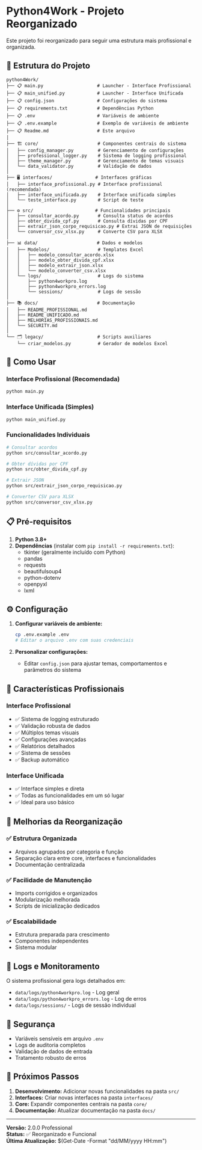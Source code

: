 # Python4Work - Projeto Reorganizado

Este projeto foi reorganizado para seguir uma estrutura mais profissional e organizada.

## 📁 Estrutura do Projeto

```
python4Work/
├── 📋 main.py                    # Launcher - Interface Profissional
├── 📋 main_unified.py            # Launcher - Interface Unificada
├── 📋 config.json                # Configurações do sistema
├── 📋 requirements.txt           # Dependências Python
├── 📋 .env                       # Variáveis de ambiente
├── 📋 .env.example               # Exemplo de variáveis de ambiente
├── 📋 Readme.md                  # Este arquivo
│
├── 🏗️ core/                      # Componentes centrais do sistema
│   ├── config_manager.py         # Gerenciamento de configurações
│   ├── professional_logger.py    # Sistema de logging profissional
│   ├── theme_manager.py          # Gerenciamento de temas visuais
│   └── data_validator.py         # Validação de dados
│
├── 🖥️ interfaces/                # Interfaces gráficas
│   ├── interface_profissional.py # Interface profissional (recomendada)
│   ├── interface_unificada.py    # Interface unificada simples
│   └── teste_interface.py        # Script de teste
│
├── ⚙️ src/                       # Funcionalidades principais
│   ├── consultar_acordo.py       # Consulta status de acordos
│   ├── obter_divida_cpf.py       # Consulta dívidas por CPF
│   ├── extrair_json_corpo_requisicao.py # Extrai JSON de requisições
│   └── conversor_csv_xlsx.py     # Converte CSV para XLSX
│
├── 📊 data/                      # Dados e modelos
│   ├── Modelos/                  # Templates Excel
│   │   ├── modelo_consultar_acordo.xlsx
│   │   ├── modelo_obter_divida_cpf.xlsx
│   │   ├── modelo_extrair_json.xlsx
│   │   └── modelo_converter_csv.xlsx
│   └── logs/                     # Logs do sistema
│       ├── python4workpro.log
│       ├── python4workpro_errors.log
│       └── sessions/             # Logs de sessão
│
├── 📚 docs/                      # Documentação
│   ├── README_PROFISSIONAL.md
│   ├── README_UNIFICADO.md
│   ├── MELHORIAS_PROFISSIONAIS.md
│   └── SECURITY.md
│
└── 🗂️ legacy/                    # Scripts auxiliares
    └── criar_modelos.py          # Gerador de modelos Excel
```

## 🚀 Como Usar

### Interface Profissional (Recomendada)
```bash
python main.py
```

### Interface Unificada (Simples)
```bash
python main_unified.py
```

### Funcionalidades Individuais
```bash
# Consultar acordos
python src/consultar_acordo.py

# Obter dívidas por CPF
python src/obter_divida_cpf.py

# Extrair JSON
python src/extrair_json_corpo_requisicao.py

# Converter CSV para XLSX
python src/conversor_csv_xlsx.py
```

## 📋 Pré-requisitos

1. **Python 3.8+**
2. **Dependências** (instalar com `pip install -r requirements.txt`):
   - tkinter (geralmente incluído com Python)
   - pandas
   - requests
   - beautifulsoup4
   - python-dotenv
   - openpyxl
   - lxml

## ⚙️ Configuração

1. **Configurar variáveis de ambiente:**
   ```bash
   cp .env.example .env
   # Editar o arquivo .env com suas credenciais
   ```

2. **Personalizar configurações:**
   - Editar `config.json` para ajustar temas, comportamentos e parâmetros do sistema

## 🌟 Características Profissionais

### Interface Profissional
- ✅ Sistema de logging estruturado
- ✅ Validação robusta de dados  
- ✅ Múltiplos temas visuais
- ✅ Configurações avançadas
- ✅ Relatórios detalhados
- ✅ Sistema de sessões
- ✅ Backup automático

### Interface Unificada
- ✅ Interface simples e direta
- ✅ Todas as funcionalidades em um só lugar
- ✅ Ideal para uso básico

## 🔧 Melhorias da Reorganização

### ✅ Estrutura Organizada
- Arquivos agrupados por categoria e função
- Separação clara entre core, interfaces e funcionalidades
- Documentação centralizada

### ✅ Facilidade de Manutenção
- Imports corrigidos e organizados
- Modularização melhorada
- Scripts de inicialização dedicados

### ✅ Escalabilidade
- Estrutura preparada para crescimento
- Componentes independentes
- Sistema modular

## 📝 Logs e Monitoramento

O sistema profissional gera logs detalhados em:
- `data/logs/python4workpro.log` - Log geral
- `data/logs/python4workpro_errors.log` - Log de erros
- `data/logs/sessions/` - Logs de sessão individual

## 🔐 Segurança

- Variáveis sensíveis em arquivo `.env`
- Logs de auditoria completos
- Validação de dados de entrada
- Tratamento robusto de erros

## 🚀 Próximos Passos

1. **Desenvolvimento:** Adicionar novas funcionalidades na pasta `src/`
2. **Interfaces:** Criar novas interfaces na pasta `interfaces/`
3. **Core:** Expandir componentes centrais na pasta `core/`
4. **Documentação:** Atualizar documentação na pasta `docs/`

---

**Versão:** 2.0.0 Professional  
**Status:** ✅ Reorganizado e Funcional  
**Última Atualização:** $(Get-Date -Format "dd/MM/yyyy HH:mm")
